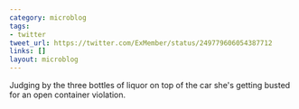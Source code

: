 ```yaml
---
category: microblog
tags:
- twitter
tweet_url: https://twitter.com/ExMember/status/249779606054387712
links: []
layout: microblog
---
```

Judging by the three bottles of liquor on top of the car she's getting busted for an open container violation.

